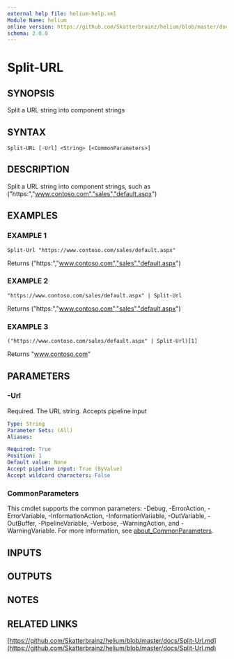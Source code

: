 ```yaml
---
external help file: helium-help.xml
Module Name: helium
online version: https://github.com/Skatterbrainz/helium/blob/master/docs/Split-Url.md
schema: 2.0.0
---
```


# Split-URL

## SYNOPSIS
Split a URL string into component strings

## SYNTAX

```
Split-URL [-Url] <String> [<CommonParameters>]
```

## DESCRIPTION
Split a URL string into component strings, such as ("https:","www.contoso.com","sales","default.aspx")

## EXAMPLES

### EXAMPLE 1
```
Split-Url "https://www.contoso.com/sales/default.aspx"
```

Returns ("https:","www.contoso.com","sales","default.aspx")

### EXAMPLE 2
```
"https://www.contoso.com/sales/default.aspx" | Split-Url
```

Returns ("https:","www.contoso.com","sales","default.aspx")

### EXAMPLE 3
```
("https://www.contoso.com/sales/default.aspx" | Split-Url)[1]
```

Returns "www.contoso.com"

## PARAMETERS

### -Url
Required.
The URL string.
Accepts pipeline input

```yaml
Type: String
Parameter Sets: (All)
Aliases:

Required: True
Position: 1
Default value: None
Accept pipeline input: True (ByValue)
Accept wildcard characters: False
```

### CommonParameters
This cmdlet supports the common parameters: -Debug, -ErrorAction, -ErrorVariable, -InformationAction, -InformationVariable, -OutVariable, -OutBuffer, -PipelineVariable, -Verbose, -WarningAction, and -WarningVariable. For more information, see [about_CommonParameters](http://go.microsoft.com/fwlink/?LinkID=113216).

## INPUTS

## OUTPUTS

## NOTES

## RELATED LINKS

[https://github.com/Skatterbrainz/helium/blob/master/docs/Split-Url.md](https://github.com/Skatterbrainz/helium/blob/master/docs/Split-Url.md)

